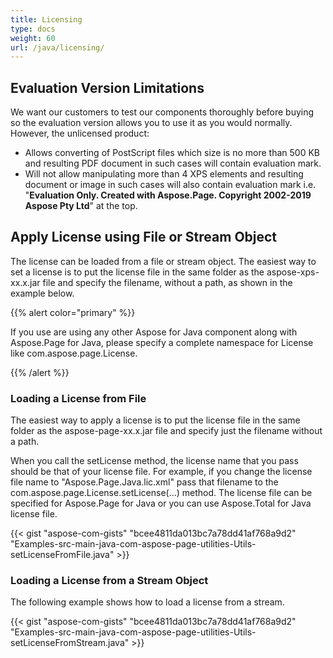 ```yaml
---
title: Licensing
type: docs
weight: 60
url: /java/licensing/
---
```


## **Evaluation Version Limitations**
We want our customers to test our components thoroughly before buying so the evaluation version allows you to use it as you would normally. However, the unlicensed product:

- Allows converting of PostScript files which size is no more than 500 KB and resulting PDF document in such cases will contain evaluation mark. 
- Will not allow manipulating more than 4 XPS elements and resulting document or image in such cases will also contain evaluation mark i.e. "**Evaluation Only. Created with Aspose.Page. Copyright 2002-2019 Aspose Pty Ltd**" at the top.
## **Apply License using File or Stream Object**
The license can be loaded from a file or stream object. The easiest way to set a license is to put the license file in the same folder as the aspose-xps-xx.x.jar file and specify the filename, without a path, as shown in the example below.

{{% alert color="primary" %}} 

If you use are using any other Aspose for Java component along with Aspose.Page for Java, please specify a complete namespace for License like com.aspose.page.License.

{{% /alert %}} 
### **Loading a License from File**
The easiest way to apply a license is to put the license file in the same folder as the aspose-page-xx.x.jar file and specify just the filename without a path.

When you call the setLicense method, the license name that you pass should be that of your license file. For example, if you change the license file name to "Aspose.Page.Java.lic.xml" pass that filename to the com.aspose.page.License.setLicense(…) method. The license file can be specified for Aspose.Page for Java or you can use Aspose.Total for Java license file.

{{< gist "aspose-com-gists" "bcee4811da013bc7a78dd41af768a9d2" "Examples-src-main-java-com-aspose-page-utilities-Utils-setLicenseFromFile.java" >}}

### **Loading a License from a Stream Object**
The following example shows how to load a license from a stream.

{{< gist "aspose-com-gists" "bcee4811da013bc7a78dd41af768a9d2" "Examples-src-main-java-com-aspose-page-utilities-Utils-setLicenseFromStream.java" >}}
